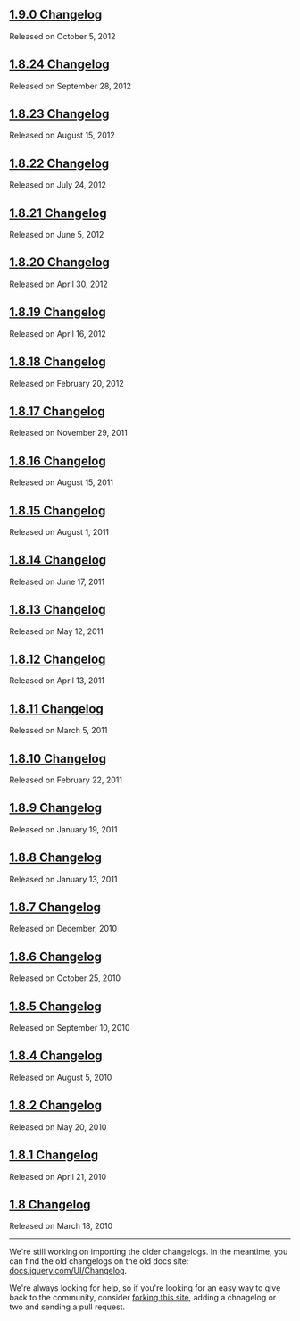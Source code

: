 <script>{
	"title": "jQuery UI Changelogs"
}</script>

## [1.9.0 Changelog](/changelog/1.9.0/)
Released on October 5, 2012

## [1.8.24 Changelog](/changelog/1.8.24/)
Released on September 28, 2012

## [1.8.23 Changelog](/changelog/1.8.23/)
Released on August 15, 2012

## [1.8.22 Changelog](/changelog/1.8.22/)
Released on July 24, 2012

## [1.8.21 Changelog](/changelog/1.8.21/)
Released on June 5, 2012

## [1.8.20 Changelog](/changelog/1.8.20/)
Released on April 30, 2012

## [1.8.19 Changelog](/changelog/1.8.19/)
Released on April 16, 2012

## [1.8.18 Changelog](/changelog/1.8.18/)
Released on February 20, 2012

## [1.8.17 Changelog](/changelog/1.8.17/)
Released on November 29, 2011

## [1.8.16 Changelog](/changelog/1.8.16/)
Released on August 15, 2011

## [1.8.15 Changelog](/changelog/1.8.15/)
Released on August 1, 2011

## [1.8.14 Changelog](/changelog/1.8.14/)
Released on June 17, 2011

## [1.8.13 Changelog](/changelog/1.8.13/)
Released on May 12, 2011

## [1.8.12 Changelog](/changelog/1.8.12/)
Released on April 13, 2011

## [1.8.11 Changelog](/changelog/1.8.11/)
Released on March 5, 2011

## [1.8.10 Changelog](/changelog/1.8.10/)
Released on February 22, 2011

## [1.8.9 Changelog](/changelog/1.8.9/)
Released on January 19, 2011

## [1.8.8 Changelog](/changelog/1.8.8/)
Released on January 13, 2011

## [1.8.7 Changelog](/changelog/1.8.7/)
Released on December, 2010

## [1.8.6 Changelog](/changelog/1.8.6/)
Released on October 25, 2010

## [1.8.5 Changelog](/changelog/1.8.5/)
Released on September 10, 2010

## [1.8.4 Changelog](/changelog/1.8.4/)
Released on August 5, 2010

## [1.8.2 Changelog](/changelog/1.8.2/)
Released on May 20, 2010

## [1.8.1 Changelog](/changelog/1.8.1/)
Released on April 21, 2010

## [1.8 Changelog](/changelog/1.8/)
Released on March 18, 2010

<hr class="dots">

We're still working on importing the older changelogs. In the meantime,
you can find the old changelogs on the old docs site:
[docs.jquery.com/UI/Changelog](http://docs.jquery.com/UI/Changelog).

We're always looking for help, so if you're looking for an easy way to give
back to the community, consider [forking this site](https://github.com/jquery/jqueryui.com),
adding a chnagelog or two and sending a pull request.
